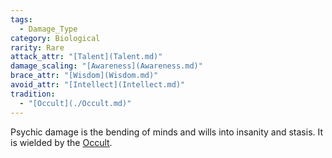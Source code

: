 ```yaml
---  
tags:  
  - Damage_Type  
category: Biological  
rarity: Rare  
attack_attr: "[Talent](Talent.md)"  
damage_scaling: "[Awareness](Awareness.md)"  
brace_attr: "[Wisdom](Wisdom.md)"  
avoid_attr: "[Intellect](Intellect.md)"  
tradition:  
  - "[Occult](./Occult.md)"  
---  
```

Psychic damage is the bending of minds and wills into insanity and stasis. It is wielded by the [Occult](./Occult.md).